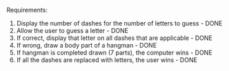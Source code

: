 Requirements: 
1. Display the number of dashes for the number of letters to guess - DONE
2. Allow the user to guess a letter - DONE
3. If correct, display  that letter on all dashes that are applicable - DONE
4. If wrong, draw a body part of a hangman - DONE
5. If hangman is completed drawn (7 parts), the computer wins - DONE
6. If all the dashes are replaced with letters, the user wins - DONE
